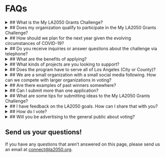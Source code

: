 <h1>
  FAQs
</h1>


<details class="faq" markdown="1">

<summary markdown="1">
## What is the My LA2050 Grants Challenge?
</summary>

The My LA2050 Grants Challenge is an open call for ideas to make Los Angeles the best place to learn, create, play, connect, and live. A total of $1M will be awarded among 25 organizations—five per goal category—to implement their proposals. Each organization will receive an award of between $10,000 to $100,000 over one year to support its efforts.

LA2050 will also commit to a one-year partnership with the winners—leveraging its resources, assets, and networks to help the projects succeed. Together, the winning organizations, LA2050, and Angelenos will make progress for the region that will change the course of our future.

</details>



<details class="faq" markdown="1">

<summary markdown="1">
## Does my organization qualify to participate in the My LA2050 Grants Challenge?
</summary>

Are you a registered nonprofit or fiscally-sponsored organization, for-profit company, or government agency serving Los Angeles County? Does your work touch on ANY of [these metrics](/about/#goals)? THEN YES, YOU QUALIFY! 

</details>



<details class="faq" markdown="1">

<summary markdown="1">
## How should we plan for the next year given the evolving circumstances of COVID-19?
</summary>
We understand how difficult it is to plan for a year-long grant period in our current context. 
We plan to be accommodating and flexible with our 25 winners, working with them over the course of their grant to adjust planned activities according to evolving public health guidelines and to ensure there is space to respond to emergent needs.

And, while we’d love to be optimistic and assume that in-person gatherings will be permitted sometime between now and the end of the grant period in August 2022, we can’t be sure. For that reason, please ensure that the activities described in your application align with current Los Angeles County public health guidelines, such as restrictions on in-person gatherings, except for those activities deemed essential (e.g., food distribution, medical services, etc.). 

If you anticipate that guidelines in Los Angeles County will change in the next year to allow for your organization to conduct activities that are currently restricted (e.g., in-person educational instruction) please explain on your application what you will do under both circumstances.

Please note that applications that do not account for COVID-19 restrictions and precautions may be disqualified. If you have any questions, please feel free to email [connect@la2050.org](mailto:connect@la2050.org).

</details>



<details class="faq" markdown="1">

<summary markdown="1">
## Do you receive inquiries or answer questions about the challenge via telephone?
</summary>
Unfortunately, we do not take phone calls or meetings during this time due to the number of inquiries we receive. If you have questions, please consider attending one of our <a href="{{ site.office_hours_url }}">live information sessions on February 9, February 26, or March 16</a>. We are also happy to answer your questions any time via email at [connect@la2050.org](mailto:connect@la2050.org).

</details>



<details class="faq" markdown="1">

<summary markdown="1">
## What are the benefits of applying?
</summary>

Beyond the potential to become a grantee of LA2050, we believe that applying to the challenge will provide additional benefits including:

* The chance to build a coalition of committed Angelenos and organizations to support your important work in LA
* Visibility in front of other foundations and exposure to additional funding sources; past challenges have resulted in +$3.5M from established philanthropic partners and inspired more than $6.5M in giving
* A page on the [My LA2050 Ideas Archive site](https://archive.la2050.org/), a database of all organizations that have applied to the My LA2050 Grants Challenge and their proposals
* Access to periodic matching grants available to organizations featured on the [My LA2050 Ideas Archive](https://archive.la2050.org/)
* 'Volunteer' and 'Donate' buttons on each submission page to drive resources to your organization
* The opportunity to cultivate and build new relationships with peers
* Increased awareness and exposure to your work via our public platform
* A chance to grow your skill in communicating your organization’s impact, including through the creation of videos, photos, tweets, and pithy messaging as you promote your submission

</details>



<details class="faq" markdown="1">

<summary markdown="1">
## What kinds of projects are you looking to support?
</summary>

We’re open! But here are some ideas about what we’re looking for:

* Bold ideas that will produce measurable wins for the LA region
* A spirit of collaboration and desire to unify and amplify collective efforts
* Clear focus on inclusion, diversity of voices, and equity
* Efforts that not only produce positive results, but are also focused on increasing local engagement and civic participation
* A desire to test new strategies

Both new and existing projects are eligible for submission. All winning projects must be completed, and the grant award must be expended, within 12 months of receipt of funds. For more inspiration, check out submissions from previous winners at the [My LA2050 Ideas Archive](https://archive.la2050.org/search/?keywords=winner).

</details>



<details class="faq" markdown="1">

<summary markdown="1">
## Does the program have to serve all of Los Angeles (City or County)? 
</summary>
No! Your project may serve our broader region or zero-in on a particular neighborhood, community, city, or region in Los Angeles County. It’s up to you.

</details>



<details class="faq" markdown="1">

<summary markdown="1">
## We are a small organization with a small social media following. How can we compete with larger organizations in voting?
</summary>
In general, we’ve seen both small and large organizations do well in the voting stage. It’s less about the size of your list, and more about knowing how to correctly engage the audience you do have. If you do get to the voting stage, we provide EVERY finalist with a GOTV guide full of social media copy, graphics, and ideas for engaging your network. Ultimately, we’ve found that social media is only a small contributor to the outcome of voting and that you don’t need a massive following to do well in the voting period.

</details>



<details class="faq" markdown="1">

<summary markdown="1">
## Are there examples of past winners somewhere?
</summary>
Yes, just head to our [My LA2050 Ideas Archive](https://archive.la2050.org/)! You can search by issue area or keyword. (Or [click here](https://archive.la2050.org/search/?keywords=winner) to go directly to a page of previous winners).

</details>



<details class="faq" markdown="1">

<summary markdown="1">
## Can I submit more than one application?
</summary>

There can be multiple proposals from the same organization, as long as the submissions are unique and in different goal categories. However, we would recommend consolidating your resources, collaborators, and supporters to submit one awesome proposal!

</details>



<details class="faq" markdown="1">

<summary markdown="1">
## What are some tips for submitting ideas to the My LA2050 Grants Challenge?
</summary>

Think about impact. Be imaginative and audacious. We want to hear your most ambitious ideas – but we also want to know that your project is feasible, implementable, and that it could impact the [LA2050 goals and metrics](/about/#goals).

Collaborate. We are eager to see folks working together to improve Los Angeles.

Share how your proposal will impact the LA2050 goal you are focusing on. For example, if you’ve chosen the ‘Learn’ category, you might describe how your proposal will improve graduation rates; if you’ve chosen the ‘Connect’ category, you might explain how your proposal will increase voting rates or volunteerism.

Be sure to explain why you think the strategy and methods are the best course of action for impacting the goal and metrics.

Please include an image that represents your idea or organization. You’ll get the best results if you send us the highest resolution image you have. We recommend avoiding a lot of text or logos in your images, as we may have to crop them to fit our site. Images should be in JPEG, or PNG format.

Videos can also help quickly articulate your project or your organization’s mission. To include a video, first upload the video to a place like [YouTube](https://www.youtube.com/) or [Vimeo](https://vimeo.com/), and then include the URL for the video with your application.

Applicants should not expect to be able to revise their applications after the submission date.

Read [full application guide](https://drive.google.com/file/d/139CzkwrSXywm7LZpGmyEZSCYBR6aQKiK/view?usp=sharing) and preview the [evaluation scorecard](https://drive.google.com/file/d/1KvHgPWGyfiR9eolVdlEckDGpwUszq7_3/view?usp=sharing) to get a more precise idea of what we want to see. 

Check out the [LA2050 Goals](/about/#goals), the [LA2050 Report](https://la2050.s3-us-west-1.amazonaws.com/reports/1/pdfs/vision_for_a_successful_los_angeles.pdf), and our most recent [Submissions Report](https://la2050.s3-us-west-1.amazonaws.com/reports/17/pdfs/2020_Submissions_Report_%281%29.pdf?1603132227) for additional information.

</details>



<details class="faq" markdown="1">

<summary markdown="1">
## I have feedback on the LA2050 goals. How can I share that with you?
</summary>

We want your feedback! Email us at [connect@la2050.org](mailto:connect@la2050.org) with your feedback.

We want Angelenos to see themselves as part of the solutions we need to improve our region. And we want to tap into the expertise of the organizations, agencies, and companies who have great ideas about how to boost engagement on local issues.

</details>


<details class="faq" markdown="1">

<summary markdown="1">
## How do I vote?
</summary>

Public voting will take place between {{ site.VOTES_BEING_ACCEPTED_DATE | date: "%A, %B %-d, %Y" }} ({{ site.VOTES_BEING_ACCEPTED_TIME }}) and {{ site.VOTING_PERIOD_ENDED_DATE | date: "%A, %B %-d, %Y" }} ({{ site.VOTING_PERIOD_ENDED_TIME }}) on this website, [challenge.la2050.org](https://challenge.la2050.org).

<!--
If you need additional assistance, check out this [step-by-step guide](LINK) on how to vote. 
-->

</details>


<details class="faq" markdown="1">

<summary markdown="1">
## Will you be advertising to the general public about voting?
</summary>

Yes! We do all that we can to inform Angelenos about the My LA2050 Grants Challenge through social media, digital ads, our LA2050 newsletter, and more.

</details>







## Send us your questions!

If you have any questions that aren’t answered on this page, please send us an email at [connect@la2050.org](mailto:connect@la2050.org).
